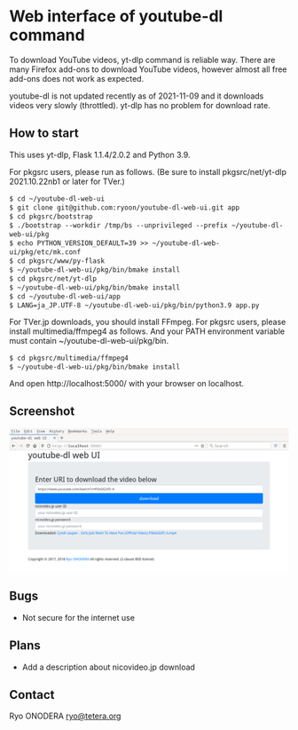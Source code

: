 # Web interface of youtube-dl command

To download YouTube videos, yt-dlp command is reliable way.
There are many Firefox add-ons to download YouTube videos,
however almost all free add-ons does not work as expected.

youtube-dl is not updated recently as of 2021-11-09
and it downloads videos very slowly (throttled).
yt-dlp has no problem for download rate.

## How to start
This uses yt-dlp, Flask 1.1.4/2.0.2 and Python 3.9.

For pkgsrc users, please run as follows.
(Be sure to install pkgsrc/net/yt-dlp 2021.10.22nb1 or later for TVer.)

```
$ cd ~/youtube-dl-web-ui
$ git clone git@github.com:ryoon/youtube-dl-web-ui.git app
$ cd pkgsrc/bootstrap
$ ./bootstrap --workdir /tmp/bs --unprivileged --prefix ~/youtube-dl-web-ui/pkg
$ echo PYTHON_VERSION_DEFAULT=39 >> ~/youtube-dl-web-ui/pkg/etc/mk.conf
$ cd pkgsrc/www/py-flask
$ ~/youtube-dl-web-ui/pkg/bin/bmake install
$ cd pkgsrc/net/yt-dlp
$ ~/youtube-dl-web-ui/pkg/bin/bmake install
$ cd ~/youtube-dl-web-ui/app
$ LANG=ja_JP.UTF-8 ~/youtube-dl-web-ui/pkg/bin/python3.9 app.py
```

For TVer.jp downloads, you should install FFmpeg.
For pkgsrc users, please install multimedia/ffmpeg4 as follows.
And your PATH environment variable must contain ~/youtube-dl-web-ui/pkg/bin.

```
$ cd pkgsrc/multimedia/ffmpeg4
$ ~/youtube-dl-web-ui/pkg/bin/bmake install
```

And open http://localhost:5000/ with your browser on localhost.

## Screenshot
![browser](https://raw.githubusercontent.com/ryoon/youtube-dl-web-ui/master/screenshot.png)

## Bugs
* Not secure for the internet use

## Plans
* Add a description about nicovideo.jp download

## Contact
Ryo ONODERA <ryo@tetera.org>
